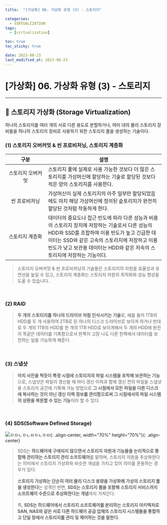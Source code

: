 ```yaml
---
title:  "[가상화] 06. 가상화 유형 (3) - 스토리지" 

categories:
  - VIRTUALIZATION
tags:
  - [virtualization]

toc: true
toc_sticky: true

date: 2023-08-23
last_modified_at: 2023-08-23
---
```

# [가상화] 06. 가상화 유형 (3) - 스토리지
---

<style>
table {
    font-size: 12pt;
}
table th:first-of-type {
    width: 5%;
}
table th:nth-of-type(2) {
    width: 15%;
}
table th:nth-of-type(3) {
    width: 50%;
}
table th:nth-of-type(4) {
    width: 30%;
}
</style>

## 🔔 스토리지 가상화 (Storage Virtualization)

하나의 스토리지를 여러 개의 서로 다른 용도로 분할하거나, 여러 대의 물리 스토리지 장비들을 하나의 스토리지 장비로 사용하기 위한 스토리지 풀을 생성하는 기술이다.

### (1) 스토리지 오버커밋 & 씬 프로비저닝, 스토리지 계층화

|구분|설명|
|:---:|---|
|스토리지 오버커밋|스토리지 풀에 실제로 사용 가능한 것보다 더 많은 스토리지를 가상머신에 할당하는 기술로 할당된 것보다 적은 양의 스토리지를 사용한다.|
|씬 프로비저닝|가상머신이 실제 스토리지의 아주 일부만 할당되었음에도 마치 해당 가상머신에 정의된 슽토리지가 완전히 할당된 것처럼 작동하게 한다.|
|스토리지 계층화|데이터의 중요도나 접근 빈도에 따라 다른 성능과 비용의 스토리지 장치에 저장하는 기술로서 다른 성능의 HDD와 SSD를 조합하여 이용 빈도가 높고 긴급한 데이터는 SSD와 같은 고속의 스토리지에 저장하고 이용 빈도가 낮고 보관용 데이터는 HDD와 같은 저속의 스토리지에 저장하는 기능이다.|

> 스토리지 오버커밋 & 씬 프로비저닝의 기술들은 스토리지의 자원을 효율성과 유연선을 높일 수 있고, 스토리지 계층화는 스토리지 자원의 최적화와 성능 향상을 도울 수 있습니다.

<br>

### (2) RAID

> **두 개의 스토리지를 하나의 드라이브 처럼 인식시키는 기술**로, 예를 들어 1TB의 HDD를 두 개 사용하여 2TB로 된 하나의 디스크 드라이브로 보이게 하거나 반대로 두 개의 1TB의 HDD를 한 개의 1TB HDD로 보이게해서 두 개의 HDD에 완전히 똑같은 데이터를 기록함으로서 한쪽이 고장 나도 다른 한쪽에서 데이터를 보전하는 일을 가능하게 해준다.

<br>

### (3) 스냅샷

> **마치 사진을 찍듯이 특정 시점에 스토리지의 파일 시스템을 포착해 보관하는 기능**으로, 스냅샷은 파일이 갱신될 때 마다 갱신 이력과 함께 갱신 전의 파일을 스냅샷용 스토리지 공간에 기록해 가능 방법으로 **그 시점에서 모든 파일을 다른 디스크에 복사하는 것이 아닌 갱신 이력 정보를 관리함으로써 그 시점에서의 파일 시스템의 상환을 복원할 수 있는 기능**이라 할 수 있다.

<br>

### (4) SDS(Software Defined Storage)

![ㅇㅁㄴㅇㄴㅁㅇㄴㅇㅁ](https://user-images.githubusercontent.com/42735894/222972613-7bbc25b9-fe31-470f-b6e3-083cb76250be.png){: .align-center, width="70%" height="70%"}{: .align-center}

> SDS는 **하드웨어에 구애되지 않으면서 스토리지 자원과 기능들을 논리적으로 통합해 관리하는 스토리지 관리 소프트웨어**를 말하며, 스토리지 자원을 추상화한다는 의미에서 스토리지 가상화와 비슷한 개념을 가지고 있어 의미를 혼용하는 경우가 있다. <br><br>
**스토리지 가상화는 단순히 여러 물리 디스크 용량을 가상화해 가상의 스토리지 풀을 생성한다**는 성격인 반면, **SDS는 스토리지 풀을 포함해 스토리지 서비스까지 소프트웨어 수준으로 추상화한다는 개념**까지 가져간다.<br><br>
즉, **SDS는 하드웨어에서 스토리지 소프트웨어를 분리하는 스토리지 아키텍처로 SAN, NAS와 같은 서로 다른 하드웨어 공급 업체의 스토리지 시스템들을 통합하고 단일 창에서 스토리지를 관리 및 제어하는 것을 말한다.**

<br>